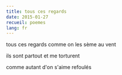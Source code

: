 ```yaml
---
title: tous ces regards
date: 2015-01-27
recueil: poemes
lang: fr
---
```


tous ces regards
comme on les sème au vent

ils sont partout
et me torturent

comme autant d'on s'aime refoulés
